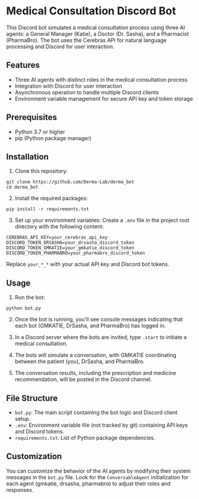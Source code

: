 # Medical Consultation Discord Bot

This Discord bot simulates a medical consultation process using three AI agents: a General Manager (Katie), a Doctor (Dr. Sasha), and a Pharmacist (PharmaBro). The bot uses the Cerebras API for natural language processing and Discord for user interaction.

## Features

- Three AI agents with distinct roles in the medical consultation process
- Integration with Discord for user interaction
- Asynchronous operation to handle multiple Discord clients
- Environment variable management for secure API key and token storage

## Prerequisites

- Python 3.7 or higher
- pip (Python package manager)

## Installation

1. Clone this repository:


```
git clone https://github.com/Derma-Lab/derma_bot
cd derma_bot
```

2. Install the required packages:

```
pip install -r requirements.txt
```

3. Set up your environment variables:
   Create a `.env` file in the project root directory with the following content:

```
CEREBRAS_API_KEY=your_cerebras_api_key
DISCORD_TOKEN_DRSASHA=your_drsasha_discord_token
DISCORD_TOKEN_GMKATIE=your_gmkatie_discord_token
DISCORD_TOKEN_PHARMABRO=your_pharmabro_discord_token
```

   Replace `your_*_*` with your actual API key and Discord bot tokens.

## Usage

1. Run the bot:
```
python bot.py
```


2. Once the bot is running, you'll see console messages indicating that each bot (GMKATIE, DrSasha, and PharmaBro) has logged in.

3. In a Discord server where the bots are invited, type `.start` to initiate a medical consultation.

4. The bots will simulate a conversation, with GMKATIE coordinating between the patient (you), DrSasha, and PharmaBro.

5. The conversation results, including the prescription and medicine recommendation, will be posted in the Discord channel.

## File Structure

- `bot.py`: The main script containing the bot logic and Discord client setup.
- `.env`: Environment variable file (not tracked by git) containing API keys and Discord tokens.
- `requirements.txt`: List of Python package dependencies.

## Customization

You can customize the behavior of the AI agents by modifying their system messages in the `bot.py` file. Look for the `ConversableAgent` initialization for each agent (gmkatie, drsasha, pharmabro) to adjust their roles and responses.
